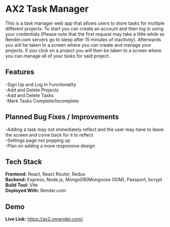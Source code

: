 # AX2 Task Manager

This is a task manager web app that allows users to store tasks for multiple different projects. To start you can create an account and then log in using your credentials (Please note that the first request may take a little while as Render.com servers go to sleep after 15 minutes of inactivity). Afterwards you will be taken to a screen where you can create and manage your projects. If you click on a project you will then be taken to a screen where you can manage all of your tasks for said project.

## Features

-Sign Up and Log In Functionality  
-Add and Delete Projects  
-Add and Delete Tasks  
-Mark Tasks Complete/Incomplete  

## Planned Bug Fixes / Improvements

-Adding a task may not immediately reflect and the user may have to leave the screen and come back for it to reflect  
-Settings page not popping up  
-Plan on adding a more responsive design  

## Tech Stack

**Frontend:** React, React Router, Redux  
**Backend:** Express, Node.js, MongoDB(Mongoose ODM), Passport, bcrypt  
**Build Tool:** Vite  
**Deployed With:** Render.com

## Demo

**Live Link:** https://ax2.onrender.com/ 
